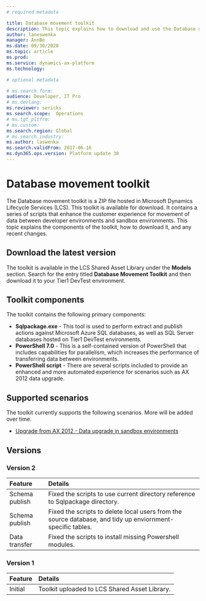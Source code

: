 ```yaml
---
# required metadata

title: Database movement toolkit
description: This topic explains how to download and use the Database movement toolkit, a series of scripts that enhance the customer experience for movement of data between developer environments and sandbox environments. 
author: laneswenka
manager: AnnBe
ms.date: 09/30/2020
ms.topic: article
ms.prod: 
ms.service: dynamics-ax-platform
ms.technology: 

# optional metadata

# ms.search.form: 
audience: Developer, IT Pro
# ms.devlang: 
ms.reviewer: sericks
ms.search.scope:  Operations
# ms.tgt_pltfrm: 
# ms.custom: 
ms.search.region: Global
# ms.search.industry: 
ms.author: laswenka
ms.search.validFrom: 2017-06-16
ms.dyn365.ops.version: Platform update 30
---
```


# Database movement toolkit

The Database movement toolkit is a ZIP file hosted in Microsoft Dynamics Lifecycle Services (LCS). This toolkit is available for download. It contains a series of scripts that enhance the customer experience for movement of data between developer environments and sandbox environments. This topic explains the components of the toolkit, how to download it, and any recent changes.

## Download the latest version

The toolkit is available in the LCS Shared Asset Library under the **Models** section.  Search for the entry titled **Database Movement Toolkit** and then download it to your Tier1 DevTest environment.  

## Toolkit components

The toolkit contains the following primary components:

- **Sqlpackage.exe** - This tool is used to perform extract and publish actions against Microsoft Azure SQL databases, as well as SQL Server databases hosted on Tier1 DevTest environments.  
- **PowerShell 7.0** - This is a self-contained version of PowerShell that includes capabilities for parallelism, which increases the performance of transferring data between environments.  
- **PowerShell script** - There are several scripts included to provide an enhanced and more automated experience for scenarios such as AX 2012 data upgrade.

## Supported scenarios

The toolkit currently supports the following scenarios. More will be added over time.  

* [Upgrade from AX 2012 - Data upgrade in sandbox environments](../migration-upgrade/upgrade-data-sandbox-dacpac.md)

## Versions

### Version 2
| Feature | Details |
| :------ | :------ |
| Schema publish | Fixed the scripts to use current directory reference to Sqlpackage directory.|
| Schema publish | Fixed the scripts to delete local users from the source database, and tidy up enviornment-specific tables.|
| Data transfer | Fixed the scripts to install missing Powershell modules.|


### Version 1
| Feature | Details |
| :------ | :------ |
| Initial | Toolkit uploaded to LCS Shared Asset Library.|



